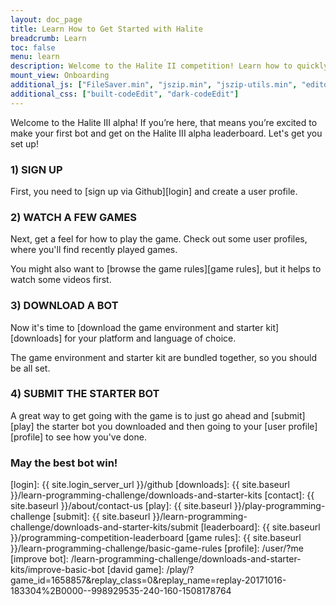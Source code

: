 ```yaml
---
layout: doc_page
title: Learn How to Get Started with Halite
breadcrumb: Learn
toc: false
menu: learn
description: Welcome to the Halite II competition! Learn how to quickly get started downloading, building, and submitting an AI bot.
mount_view: Onboarding
additional_js: ["FileSaver.min", "jszip.min", "jszip-utils.min", "editorBuild/code_edit/built-codeEdit.min"]
additional_css: ["built-codeEdit", "dark-codeEdit"]
---
```

<script>
  var site_downloads = {{ site.data.downloads | jsonify }};
</script>

<div id="onboarding-container"></div>

Welcome to the Halite III alpha!  If you’re here, that means you’re excited to make your first bot and get on the Halite III alpha leaderboard. Let's get you set up!

### 1) SIGN UP

First, you need to [sign up via Github][login] and create a user profile.

### 2) WATCH A FEW GAMES

Next, get a feel for how to play the game. Check out some user profiles, where you'll find recently played games.

You might also want to [browse the game rules][game rules], but it helps to watch some videos first.

### 3) DOWNLOAD A BOT

Now it's time to [download the game environment and starter kit][downloads] for your platform and language of choice.

The game environment and starter kit are bundled together, so you should be all set.

### 4) SUBMIT THE STARTER BOT

A great way to get going with the game is to just go ahead and [submit][play] the starter bot you downloaded and then going to your [user profile][profile] to see how you've done.

### May the best bot win!


[login]: {{ site.login_server_url }}/github
[downloads]: {{ site.baseurl }}/learn-programming-challenge/downloads-and-starter-kits
[contact]: {{ site.baseurl }}/about/contact-us
[play]: {{ site.baseurl }}/play-programming-challenge
[submit]: {{ site.baseurl }}/learn-programming-challenge/downloads-and-starter-kits/submit
[leaderboard]: {{ site.baseurl }}/programming-competition-leaderboard
[game rules]: {{ site.baseurl }}/learn-programming-challenge/basic-game-rules
[profile]: /user/?me
[improve bot]: /learn-programming-challenge/downloads-and-starter-kits/improve-basic-bot
[david game]: /play/?game_id=1658857&replay_class=0&replay_name=replay-20171016-183304%2B0000--998929535-240-160-1508178764
